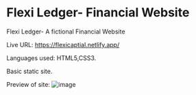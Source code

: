 # Flexi Ledger- Financial Website
Flexi Ledger- A fictional Financial Website

Live URL: https://flexicaptial.netlify.app/


Languages used: HTML5,CSS3.

Basic static site.

Preview of site: ![image](https://user-images.githubusercontent.com/85052740/145487621-a90b505e-a19d-4afd-ae70-a5cba417278c.png)

